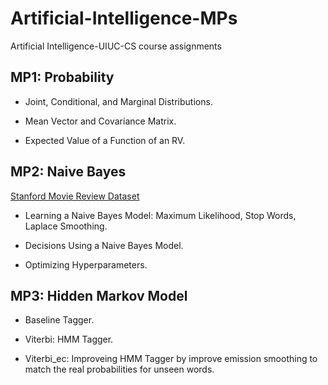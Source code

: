 # Artificial-Intelligence-MPs
Artificial Intelligence-UIUC-CS course assignments

## MP1: Probability
 *  Joint, Conditional, and Marginal Distributions.

 *  Mean Vector and Covariance Matrix.

 *  Expected Value of a Function of an RV.

## MP2: Naive Bayes
[Stanford Movie Review Dataset](https://ai.stanford.edu/~amaas/data/sentiment/)

 *  Learning a Naive Bayes Model: Maximum Likelihood, Stop Words, Laplace Smoothing.

 *  Decisions Using a Naive Bayes Model.

 *  Optimizing Hyperparameters.

## MP3: Hidden Markov Model
 *  Baseline Tagger.

 *  Viterbi: HMM Tagger.

 *  Viterbi_ec: Improveing HMM Tagger by improve emission smoothing to match the real probabilities for unseen words.
